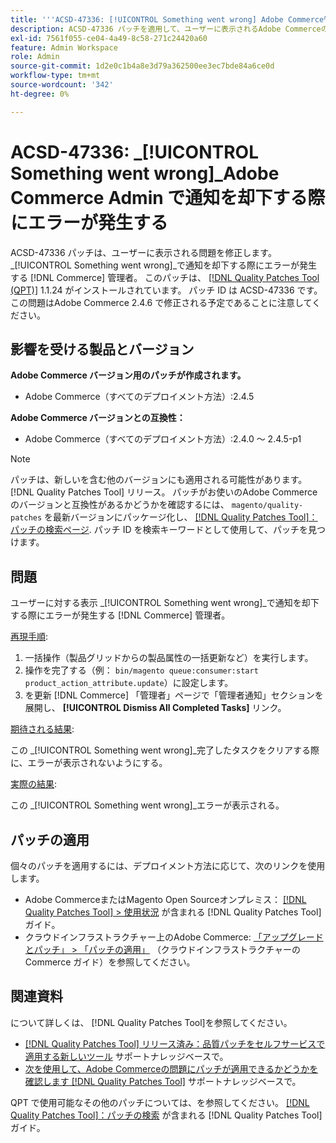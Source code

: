 ```yaml
---
title: '''ACSD-47336: [!UICONTROL Something went wrong] Adobe Commerce管理者の通知でエラーが発生する'
description: ACSD-47336 パッチを適用して、ユーザーに表示されるAdobe Commerceの問題を修正します [!UICONTROL Something went wrong] で通知を却下する際にエラーが発生する [!DNL Commerce] 管理者。
exl-id: 7561f055-ce04-4a49-8c58-271c24420a60
feature: Admin Workspace
role: Admin
source-git-commit: 1d2e0c1b4a8e3d79a362500ee3ec7bde84a6ce0d
workflow-type: tm+mt
source-wordcount: '342'
ht-degree: 0%

---
```


# ACSD-47336: _[!UICONTROL Something went wrong]_Adobe Commerce Admin で通知を却下する際にエラーが発生する

ACSD-47336 パッチは、ユーザーに表示される問題を修正します。 _[!UICONTROL Something went wrong]_で通知を却下する際にエラーが発生する [!DNL Commerce] 管理者。 このパッチは、 [[!DNL Quality Patches Tool (QPT)]](/help/announcements/adobe-commerce-announcements/magento-quality-patches-released-new-tool-to-self-serve-quality-patches.md) 1.1.24 がインストールされています。 パッチ ID は ACSD-47336 です。 この問題はAdobe Commerce 2.4.6 で修正される予定であることに注意してください。

## 影響を受ける製品とバージョン

**Adobe Commerce バージョン用のパッチが作成されます。**

* Adobe Commerce（すべてのデプロイメント方法）:2.4.5

**Adobe Commerce バージョンとの互換性：**

* Adobe Commerce（すべてのデプロイメント方法）:2.4.0 ～ 2.4.5-p1

>[!NOTE]
>
>パッチは、新しいを含む他のバージョンにも適用される可能性があります。 [!DNL Quality Patches Tool] リリース。 パッチがお使いのAdobe Commerceのバージョンと互換性があるかどうかを確認するには、 `magento/quality-patches` を最新バージョンにパッケージ化し、 [[!DNL Quality Patches Tool]：パッチの検索ページ](https://experienceleague.adobe.com/tools/commerce-quality-patches/index.html). パッチ ID を検索キーワードとして使用して、パッチを見つけます。

## 問題

ユーザーに対する表示 _[!UICONTROL Something went wrong]_で通知を却下する際にエラーが発生する [!DNL Commerce] 管理者。

<u>再現手順</u>:

1. 一括操作（製品グリッドからの製品属性の一括更新など）を実行します。
1. 操作を完了する（例： `bin/magento queue:consumer:start product_action_attribute.update`）に設定します。
1. を更新 [!DNL Commerce] 「管理者」ページで「管理者通知」セクションを展開し、 **[!UICONTROL Dismiss All Completed Tasks]** リンク。

<u>期待される結果</u>:

この _[!UICONTROL Something went wrong]_完了したタスクをクリアする際に、エラーが表示されないようにする。

<u>実際の結果</u>:

この _[!UICONTROL Something went wrong]_エラーが表示される。

## パッチの適用

個々のパッチを適用するには、デプロイメント方法に応じて、次のリンクを使用します。

* Adobe CommerceまたはMagento Open Sourceオンプレミス： [[!DNL Quality Patches Tool] > 使用状況](https://experienceleague.adobe.com/docs/commerce-operations/tools/quality-patches-tool/usage.html) が含まれる [!DNL Quality Patches Tool] ガイド。
* クラウドインフラストラクチャー上のAdobe Commerce: [「アップグレードとパッチ」 > 「パッチの適用」](https://experienceleague.adobe.com/docs/commerce-cloud-service/user-guide/develop/upgrade/apply-patches.html) （クラウドインフラストラクチャーのCommerce ガイド）を参照してください。

## 関連資料

について詳しくは、 [!DNL Quality Patches Tool]を参照してください。

* [[!DNL Quality Patches Tool] リリース済み：品質パッチをセルフサービスで適用する新しいツール](/help/announcements/adobe-commerce-announcements/magento-quality-patches-released-new-tool-to-self-serve-quality-patches.md) サポートナレッジベースで。
* [次を使用して、Adobe Commerceの問題にパッチが適用できるかどうかを確認します [!DNL Quality Patches Tool]](/help/support-tools/patches-available-in-qpt-tool/check-patch-for-magento-issue-with-magento-quality-patches.md) サポートナレッジベースで。

QPT で使用可能なその他のパッチについては、を参照してください。 [[!DNL Quality Patches Tool]：パッチの検索](https://experienceleague.adobe.com/tools/commerce-quality-patches/index.html) が含まれる [!DNL Quality Patches Tool] ガイド。

